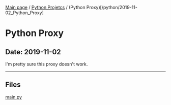 [Main page](/) / [Python Projetcs](/python) / (Python Proxy)[/python/2019-11-02_Python_Proxy]

# Python Proxy

## Date: 2019-11-02

I'm pretty sure this proxy doesn't work.

-----

## Files

[main.py](main.py)